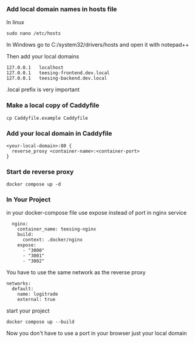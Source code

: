 ### Add local domain names in hosts file
In linux
```
sudo nano /etc/hosts
```

In Windows go to C:/system32/drivers/hosts and open it with notepad++

Then add your local domains
````
127.0.0.1   localhost
127.0.0.1   teesing-frontend.dev.local
127.0.0.1   teesing-backend.dev.local
````

.local prefix is very important

### Make a local copy of Caddyfile

````
cp Caddyfile.example Caddyfile
````

### Add your local domain in Caddyfile

```
<your-local-domain>:80 {
  reverse_proxy <container-name>:<container-port>
}
```
### Start de reverse proxy
```
docker compose up -d
```

### In Your Project
in your docker-compose file use expose instead of port in nginx service

````
  nginx:
    container_name: teesing-nginx
    build:
      context: .docker/nginx
    expose:
      - "3000"
      - "3001"
      - "3002"
````

You have to use the same network as the reverse proxy

````
networks:
  default:
    name: logitrade
    external: true
````

start your project

```
docker compose up --build
```

Now you don't have to use a port in your browser just your local domain